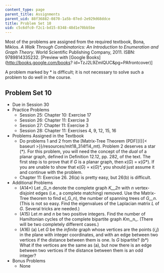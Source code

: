 ```yaml
---
content_type: page
parent_title: Assignments
parent_uid: 88f36882-0870-1a5b-07ed-2e929d68ddce
title: Problem Set 10
uid: c5c6dfc0-f2c1-bd15-8348-48d1e70bb5be
---
```


Most of the problems are assigned from the required textbook, Bona, Miklos. _A Walk Through Combinatorics: An Introduction to Enumeration and Graph Theory_. World Scientific Publishing Company, 2011. ISBN: 9789814335232. \[Preview with [Google Books](http://books.google.com/books?
id=TzJ2L9ZmlQUC&pg=PAfrontcover)\]

A problem marked by \* is difficult; it is not necessary to solve such a problem to do well in the course.

Problem Set 10
--------------

*   Due in Session 30
*   Practice Problems
    *   Session 25: Chapter 10: Exercise 17
    *   Session 26: Chapter 11: Exercise 3
    *   Session 27: Chapter 11: Exercise 3
    *   Session 28: Chapter 11: Exercises 4, 9, 12, 15, 16
*   Problems Assigned in the Textbook
    *   Do problems 1 and 2 from the [Matrix-Tree Theorem (PDF)]({{< baseurl >}}/resources/mit18_314f14_mt). Problem 2 deserves a star (\*). For this problem, you will need the concept of the _dual_ of a planar graph, defined in Definition 12.12, pp. 282, of the text. The first step is to prove that if _G_ is a planar graph, then κ(_G_) = κ(_G_\*). If you are unable to show that κ(_G_) = κ(_G_)\*, you should just assume it and continue with the problem.
    *   Chapter 11: Exercise 26. 26(a) is pretty easy, but 26(b) is difficult.
*   Additional Problems
    *   (A14\*) Let _G_n denote the complete graph _K__2n_ with _n_ vertex-disjoint edges (i.e., a complete matching) removed. Use the Matrix-Tree theorem to find κ(_G_n), the number of spanning trees of _G__n_. (This is not so easy. Find the eigenvalues of the Laplacian matrix _L_ of _G_. Several tricks are needed.)
    *   (A15) Let _m_ and _n_ be two positive integers. Find the number of Hamiltonian cycles of the complete bipartite graph _Km__,n_. (There will be two completely different cases.)
    *   (A16) (a) Let _G_ be the _infinite_ graph whose vertices are the points (_i_,_j_) in the plane with integer coordinates, and with an edge between two vertices if the distance between them is one. Is _G_ bipartite? (b\*) What if the vertices are the same as (a), but now there is an edge between two vertices if the distance between them is an odd integer?
*   Bonus Problems
    *   None